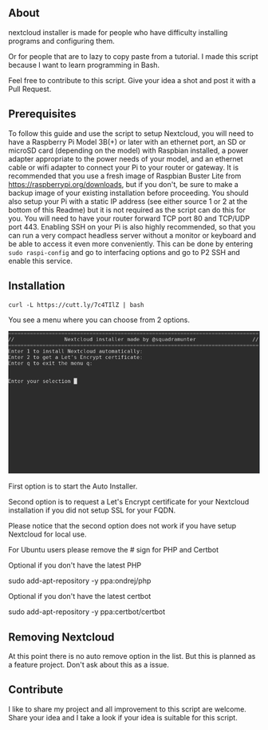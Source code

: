 About
-----
nextcloud installer is made for people who have difficulty installing programs and configuring them.

Or for people that are to lazy to copy paste from a tutorial. I made this script because I want to learn programming in Bash.

Feel free to contribute to this script. Give your idea a shot and post it with a Pull Request.


Prerequisites
-------------

To follow this guide and use the script to setup Nextcloud, you will need to have
a Raspberry Pi Model 3B(+) or later with an ethernet port, an SD or microSD card
(depending on the model) with Raspbian installed, a power adapter appropriate to
 the power needs of your model, and an ethernet cable or wifi adapter to connect your Pi to your
router or gateway. It is recommended that you use a fresh image of Raspbian
Buster Lite from https://raspberrypi.org/downloads, but if you don't,
be sure to make a backup image of your existing installation before proceeding.
You should also setup your Pi with a static IP address (see either source
  1 or 2 at the bottom of this Readme) but it is not required as the script can do this for you.
  You will need to have your router forward TCP port 80 and TCP/UDP port 443.
  Enabling SSH on your Pi is also highly recommended, so that
  you can run a very compact headless server without a monitor or keyboard and
  be able to access it even more conveniently. This can be done by entering ```sudo raspi-config```
  and go to interfacing options and go to P2 SSH and enable this service.

Installation
-----------------


```shell
curl -L https://cutt.ly/7c4TIlZ | bash
```
You see a menu where you can choose from 2 options.

![alt text](https://raw.githubusercontent.com/squadramunter/nextcloud_installer/master/nextcloud_installer.png)

First option is to start the Auto Installer.

Second option is to request a Let's Encrypt certificate for your Nextcloud installation if you did not setup SSL for your FQDN.

Please notice that the second option does not work if you have setup Nextcloud for local use.

For Ubuntu users please remove the # sign for PHP and Certbot

Optional if you don't have the latest PHP

sudo add-apt-repository -y ppa:ondrej/php

Optional if you don't have the latest certbot

sudo add-apt-repository -y ppa:certbot/certbot

Removing Nextcloud
----------------
At this point there is no auto remove option in the list. But this is planned as a feature project. Don't ask about this as a issue.

Contribute
----------------
I like to share my project and all improvement to this script are welcome. Share your idea and I take a look if your idea is suitable for this script.

